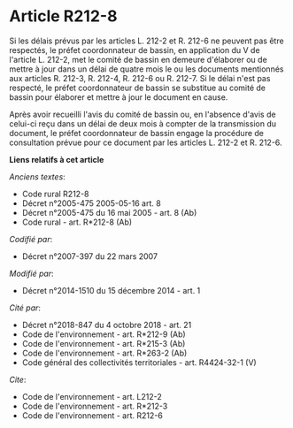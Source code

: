 # Article R212-8

Si les délais prévus par les articles L. 212-2 et R. 212-6 ne peuvent pas être respectés, le préfet coordonnateur de bassin,
en application du V de l'article L. 212-2, met le comité de bassin en demeure d'élaborer ou de mettre à jour dans un délai de
quatre mois le ou les documents mentionnés aux articles R. 212-3, R. 212-4, 
R. 212-6 ou R. 212-7. Si le délai n'est pas respecté, le préfet coordonnateur de bassin se substitue au comité de bassin pour
élaborer et mettre à jour le document en cause. 

Après avoir recueilli l'avis du comité de bassin ou, en l'absence d'avis de celui-ci reçu dans un délai de deux mois à
compter de la transmission du document, le préfet coordonnateur de bassin engage la procédure de consultation prévue pour ce
document par les articles L. 212-2 et R. 212-6.

**Liens relatifs à cet article**

_Anciens textes_:

  - Code rural R212-8
  - Décret n°2005-475 2005-05-16 art. 8
  - Décret n°2005-475 du 16 mai 2005 - art. 8 (Ab)
  - Code rural - art. R*212-8 (Ab)

_Codifié par_:

  - Décret n°2007-397 du 22 mars 2007

_Modifié par_:

  - Décret n°2014-1510 du 15 décembre 2014 - art. 1

_Cité par_:

  - Décret n°2018-847 du 4 octobre 2018 - art. 21
  - Code de l'environnement - art. R*212-9 (Ab)
  - Code de l'environnement - art. R*215-3 (Ab)
  - Code de l'environnement - art. R*263-2 (Ab)
  - Code général des collectivités territoriales - art. R4424-32-1 (V)

_Cite_:

  - Code de l'environnement - art. L212-2
  - Code de l'environnement - art. R*212-3
  - Code de l'environnement - art. R212-6
